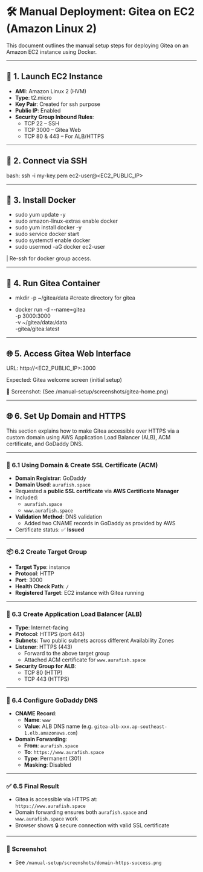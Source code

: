 # 🛠️ Manual Deployment: Gitea on EC2 (Amazon Linux 2)

This document outlines the manual setup steps for deploying Gitea on an Amazon EC2 instance using Docker.

---

## 🚀 1. Launch EC2 Instance

- **AMI**: Amazon Linux 2 (HVM)
- **Type**: t2.micro
- **Key Pair**: Created for ssh purpose
- **Public IP**: Enabled
- **Security Group Inbound Rules**:
  - TCP 22 – SSH
  - TCP 3000 – Gitea Web
  - TCP 80 & 443 – For ALB/HTTPS

---

## 🔐 2. Connect via SSH

bash:
ssh -i my-key.pem ec2-user@<EC2_PUBLIC_IP>

---

## 🐳 3. Install Docker

- sudo yum update -y
- sudo amazon-linux-extras enable docker
- sudo yum install docker -y
- sudo service docker start
- sudo systemctl enable docker
- sudo usermod -aG docker ec2-user

| Re-ssh for docker group access.

---

## 📁 4. Run Gitea Container

- mkdir -p ~/gitea/data #create directory for gitea

- docker run -d --name=gitea \
   -p 3000:3000 \
   -v ~/gitea/data:/data \
   -gitea/gitea:latest

---

## 🌐 5. Access Gitea Web Interface
URL: http://<EC2_PUBLIC_IP>:3000

Expected: Gitea welcome screen (initial setup)

📸 Screenshot:
(See /manual-setup/screenshots/gitea-home.png)

---

## 🌐 6. Set Up Domain and HTTPS

This section explains how to make Gitea accessible over HTTPS via a custom domain using AWS Application Load Balancer (ALB), ACM certificate, and GoDaddy DNS.

---

### 🔗 6.1 Using Domain & Create SSL Certificate (ACM)

- **Domain Registrar**: GoDaddy  
- **Domain Used**: `aurafish.space`
- Requested a **public SSL certificate** via **AWS Certificate Manager**
- Included:
  - `aurafish.space`
  - `www.aurafish.space`
- **Validation Method**: DNS validation
  - Added two CNAME records in GoDaddy as provided by AWS
- Certificate status: ✅ **Issued**

---

### 📦 6.2 Create Target Group

- **Target Type**: instance
- **Protocol**: HTTP
- **Port**: 3000
- **Health Check Path**: `/`
- **Registered Target**: EC2 instance with Gitea running

---

### 🧩 6.3 Create Application Load Balancer (ALB)

- **Type**: Internet-facing
- **Protocol**: HTTPS (port 443)
- **Subnets**: Two public subnets across different Availability Zones
- **Listener**: HTTPS (443)
  - Forward to the above target group
  - Attached ACM certificate for `www.aurafish.space`
- **Security Group for ALB**:
  - TCP 80 (HTTP)
  - TCP 443 (HTTPS)

---

### 🧭 6.4 Configure GoDaddy DNS

- **CNAME Record**:
  - **Name**: `www`
  - **Value**: ALB DNS name (e.g. `gitea-alb-xxx.ap-southeast-1.elb.amazonaws.com`)
- **Domain Forwarding**:
  - **From**: `aurafish.space`
  - **To**: `https://www.aurafish.space`
  - **Type**: Permanent (301)
  - **Masking**: Disabled

---

### ✅ 6.5 Final Result

- Gitea is accessible via HTTPS at:  
  `https://www.aurafish.space`
- Domain forwarding ensures both `aurafish.space` and `www.aurafish.space` work
- Browser shows 🔒 secure connection with valid SSL certificate

---

### 📸 Screenshot

- See `/manual-setup/screenshots/domain-https-success.png`
